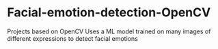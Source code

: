# Facial-emotion-detection-OpenCV
Projects based on OpenCV
Uses a ML model trained on many images of different expressions to detect facial emotions
